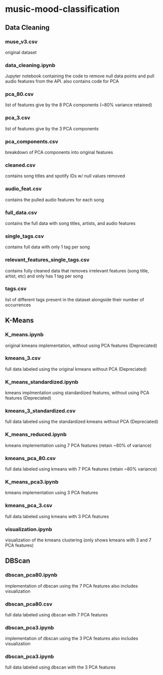 # music-mood-classification

## Data Cleaning

### muse_v3.csv
original dataset

### data_cleaning.ipynb
Jupyter notebook containing the code to remove null data points and pull audio features from the API.
also contains code for PCA

### pca_80.csv
list of features give by the 8 PCA components (~80% variance retained)

### pca_3.csv
list of features give by the 3 PCA components

### pca_components.csv
breakdown of PCA components into original features

### cleaned.csv 
contains song titles and spotify IDs w/ null values removed

### audio_feat.csv 
contains the pulled audio features for each song

### full_data.csv 
contains the full data with song titles, artists, and audio features

### single_tags.csv
contains full data with only 1 tag per song

### relevant_features_single_tags.csv
contains fully cleaned data that removes irrelevant features (song title, artist, etc) and only has 1 tag per song

### tags.csv
list of different tags present in the dataset alongside their number of occurrences

## K-Means

### K_means.ipynb
original kmeans implementation, without using PCA features (Depreciated)

### kmeans_3.csv
full data labeled using the original kmeans without PCA (Depreciated)

### K_means_standardized.ipynb
kmeans implmentation using standardized features, without using PCA features (Depreciated)

### kmeans_3_standardized.csv
full data labeled using the standardized kmeans without PCA (Depreciated)

### K_means_reduced.ipynb
kmeans implementation using 7 PCA features (retain ~80% of variance)

### kmeans_pca_80.csv
full data labeled using kmeans with 7 PCA features (retain ~80% variance)

### K_means_pca3.ipynb
kmeans implementation using 3 PCA features

### kmeans_pca_3.csv
full data labeled using kmeans with 3 PCA features

### visualization.ipynb
visualization of the kmeans clustering (only shows kmeans with 3 and 7 PCA features)

## DBScan

### dbscan_pca80.ipynb
implementation of dbscan using the 7 PCA features 
also includes visualization

### dbscan_pca80.csv
full data labeled using dbscan with 7 PCA features

### dbscan_pca3.ipynb
implementation of dbscan using the 3 PCA features
also includes visualization

### dbscan_pca3.ipynb
full data labeled using dbscan with the 3 PCA features


